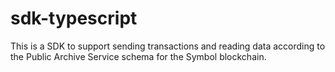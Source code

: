 # sdk-typescript

This is a SDK to support sending transactions and reading data according to the Public Archive Service schema for the Symbol blockchain.
